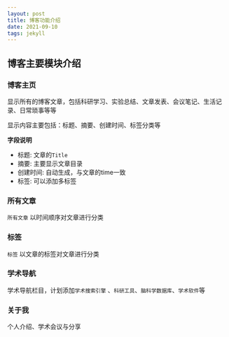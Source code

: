 ```yaml
---
layout: post
title: 博客功能介绍
date: 2021-09-10
tags: jekyll   
---
```



## 博客主要模块介绍

### 博客主页

显示所有的博客文章，包括科研学习、实验总结、文章发表、会议笔记、生活记录、日常琐事等等

显示内容主要包括：标题、摘要、创建时间、标签分类等

**字段说明**

* 标题: 文章的`Title`
* 摘要: 主要显示文章目录
* 创建时间: 自动生成，与文章的time一致
* 标签: 可以添加多标签


### 所有文章

`所有文章` 以时间顺序对文章进行分类


### 标签

`标签` 以文章的标签对文章进行分类

### 学术导航

学术导航栏目，计划添加`学术搜索引擎` 、`科研工具`、`脑科学数据库`、`学术软件`等

### 关于我

个人介绍、学术会议与分享
